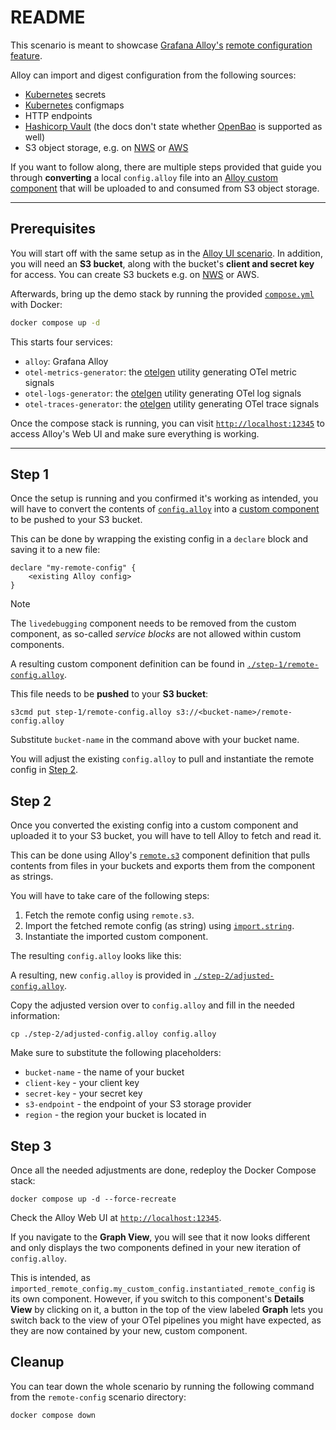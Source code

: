 # README

This scenario is meant to showcase [Grafana Alloy's](https://github.com/grafana/alloy) [remote configuration feature](https://grafana.com/docs/alloy/latest/reference/components/remote/).

Alloy can import and digest configuration from the following sources:

- [Kubernetes](https://kubernetes.io) secrets
- [Kubernetes](https://kubernetes.io) configmaps
- HTTP endpoints
- [Hashicorp Vault](https://developer.hashicorp.com/vault) (the docs don't state whether [OpenBao](https://openbao.org/) is supported as well)
- S3 object storage, e.g. on [NWS](https://nws.netways.de/en/cloud-services/) or [AWS](https://aws.amazon.com/s3/)


If you want to follow along, there are multiple steps provided that guide you through **converting** a local `config.alloy` file into an [Alloy custom component](https://grafana.com/docs/alloy/latest/get-started/custom_components/) that will be uploaded to and consumed from S3 object storage.

---

## Prerequisites

You will start off with the same setup as in the [Alloy UI scenario](../alloy-ui/README.md). In addition, you will need an **S3 bucket**, along with the bucket's **client and secret key** for access. You can create S3 buckets e.g. on [NWS](https://id.nws.netways.de/realms/nws/protocol/openid-connect/registrations?client_id=atlas&redirect_uri=https://my.nws.netways.de/home/index?locale=en&response_type=code&scope=email&kc_locale=en&_gl=1*1946p0s*_gcl_au*MTE4NTEyMDkxNi4xNzU0MjkxMTgw) or AWS.

Afterwards, bring up the demo stack by running the provided [`compose.yml`](./compose.yml) with Docker:

```bash
docker compose up -d
```

This starts four services:

- `alloy`: Grafana Alloy
- `otel-metrics-generator`: the [otelgen](https://github.com/krzko/otelgen) utility generating OTel metric signals
- `otel-logs-generator`: the [otelgen](https://github.com/krzko/otelgen) utility generating OTel log signals
- `otel-traces-generator`: the [otelgen](https://github.com/krzko/otelgen) utility generating OTel trace signals

Once the compose stack is running, you can visit [`http://localhost:12345`](http://localhost:12345) to access Alloy's Web UI and make sure everything is working.

---

## Step 1

Once the setup is running and you confirmed it's working as intended, you will have to convert the contents of [`config.alloy`](./config.alloy) into a [custom component](https://grafana.com/docs/alloy/latest/get-started/custom_components/) to be pushed to your S3 bucket.

This can be done by wrapping the existing config in a `declare` block and saving it to a new file:

```hcl
declare "my-remote-config" {
    <existing Alloy config>
}
```

> [!NOTE]
> The `livedebugging` component needs to be removed from the custom component, as so-called _service blocks_ are not allowed within custom components.

A resulting custom component definition can be found in [`./step-1/remote-config.alloy`](./step-1/remote-config.alloy).

This file needs to be **pushed** to your **S3 bucket**:

```console
s3cmd put step-1/remote-config.alloy s3://<bucket-name>/remote-config.alloy
```

Substitute `bucket-name` in the command above with your bucket name.

You will adjust the existing `config.alloy` to pull and instantiate the remote config in [Step 2](#step-2).

## Step 2

Once you converted the existing config into a custom component and uploaded it to your S3 bucket, you will have to tell Alloy to fetch and read it.

This can be done using Alloy's [`remote.s3`](https://grafana.com/docs/alloy/latest/reference/components/remote/remote.s3/) component definition that pulls contents from files in your buckets and exports them from the component as strings.

You will have to take care of the following steps:

1. Fetch the remote config using `remote.s3`.
2. Import the fetched remote config (as string) using [`import.string`](https://grafana.com/docs/alloy/latest/reference/config-blocks/import.string/).
3. Instantiate the imported custom component.

The resulting `config.alloy` looks like this:

A resulting, new `config.alloy` is provided in [`./step-2/adjusted-config.alloy`](./step-2/adjusted-config.alloy).

Copy the adjusted version over to `config.alloy` and fill in the needed information:

```console
cp ./step-2/adjusted-config.alloy config.alloy
```

Make sure to substitute the following placeholders:

- `bucket-name` - the name of your bucket
- `client-key` - your client key
- `secret-key` - your secret key
- `s3-endpoint` - the endpoint of your S3 storage provider
- `region` - the region your bucket is located in

## Step 3

Once all the needed adjustments are done, redeploy the Docker Compose stack:

```console
docker compose up -d --force-recreate
```

Check the Alloy Web UI at [`http://localhost:12345`](http://localhost:12345).

If you navigate to the **Graph View**, you will see that it now looks different and only displays the two components defined in your new iteration of `config.alloy`.

This is intended, as `imported_remote_config.my_custom_config.instantiated_remote_config` is its own component. However, if you switch to this component's **Details View** by clicking on it, a button in the top of the view labeled **Graph** lets you switch back to the view of your OTel pipelines you might have expected, as they are now contained by your new, custom component.

## Cleanup

You can tear down the whole scenario by running the following command from the `remote-config` scenario directory:

```bash
docker compose down
```

